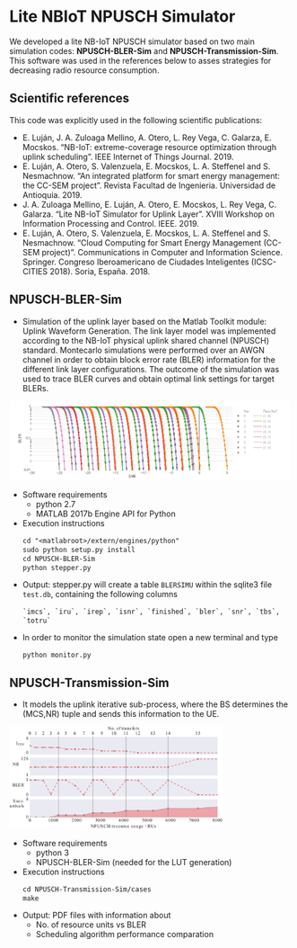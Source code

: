 #
# Lite NBIoT NPUSCH Simulator

We developed a lite NB-IoT NPUSCH simulator based on two main simulation codes:  **NPUSCH-BLER-Sim** and **NPUSCH-Transmission-Sim**. This software was used in the references below to asses strategies for decreasing radio resource consumption.


## Scientific references

This code was explicitly used in the following scientific publications:

- E. Luján, J. A. Zuloaga Mellino, A. Otero, L. Rey Vega, C. Galarza, E. Mocskos. “NB-IoT: extreme-coverage resource optimization through uplink scheduling”. IEEE Internet of Things Journal. 2019.
- E. Luján, A. Otero, S. Valenzuela, E. Mocskos, L. A. Steffenel and S. Nesmachnow. “An integrated platform for smart energy management: the CC-SEM project”. Revista Facultad de Ingenieria. Universidad de Antioquia. 2019.
- J. A. Zuloaga Mellino, E. Luján, A. Otero, E. Mocskos, L. Rey Vega, C. Galarza. “Lite NB-IoT Simulator for Uplink Layer”. XVIII Workshop on Information Processing and Control. IEEE. 2019.
- E. Luján, A. Otero, S. Valenzuela, E. Mocskos, L. A. Steffenel and S. Nesmachnow. “Cloud Computing for Smart Energy Management (CC-SEM project)”. Communications in Computer and Information Science. Springer. Congreso Iberoamericano de Ciudades Inteligentes (ICSC-CITIES 2018). Soria, España. 2018.


## NPUSCH-BLER-Sim

- Simulation of the uplink layer based on the Matlab Toolkit module: Uplink Waveform Generation. The link layer model was implemented according to the NB-IoT physical uplink shared channel (NPUSCH) standard. Montecarlo simulations were performed over an AWGN channel in order to obtain block error rate (BLER) information for the different link layer configurations. The outcome of the simulation was used to trace BLER curves and obtain optimal link settings for target BLERs.
<img src="fig1.jpg" width="500" alt="BLER curves">
 
- Software requirements
    * python 2.7
    * MATLAB 2017b Engine API for Python
- Execution instructions
    ```
    cd "<matlabroot>/extern/engines/python"
    sudo python setup.py install
    cd NPUSCH-BLER-Sim
    python stepper.py 
    ```
- Output: stepper.py will create a table `BLERSIMU` within the sqlite3 file `test.db`, containing the following columns
    ```
    `imcs`, `iru`, `irep`, `isnr`, `finished`, `bler`, `snr`, `tbs`, `totru`
    ``` 
- In order to monitor the simulation state open a new terminal and type
    ```
    python monitor.py 
    ```

## NPUSCH-Transmission-Sim

- It models the uplink iterative sub-process, where the BS determines the (MCS,NR) tuple and sends this information to the UE.
<img src="fig2.jpg" width="380" alt="ITBS-NR algorithm example">

- Software requirements
    - python 3
    - NPUSCH-BLER-Sim (needed for the LUT generation)
- Execution instructions
    ```
    cd NPUSCH-Transmission-Sim/cases
    make
    ```
- Output: PDF files with information about
    - No. of resource units vs BLER
    - Scheduling algorithm performance comparation

